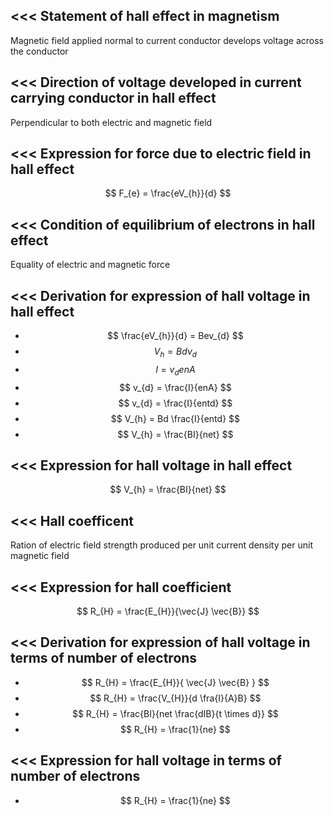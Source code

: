 <<<
 Statement of hall effect in magnetism
---

Magnetic field applied normal to current conductor develops voltage across the conductor

>>> 
<<<
 Direction of voltage developed in current carrying conductor in hall effect
---

Perpendicular to both electric and magnetic field


>>> 
<<<
 Expression for force due to electric field in hall effect
---

$$ F_{e} = \frac{eV_{h}}{d} $$ 

>>> 
<<<
 Condition of equilibrium of electrons in hall effect
---

Equality of electric and magnetic force 

>>> 
<<<
 Derivation for expression of hall voltage in hall effect
---

- $$ \frac{eV_{h}}{d} = Bev_{d} $$ 
- $$ V_{h} = Bdv_{d} $$ 
- $$ I = v_{d}enA $$ 
- $$ v_{d} = \frac{I}{enA} $$ 
- $$ v_{d} = \frac{I}{entd} $$ 
- $$ V_{h} = Bd \frac{I}{entd} $$ 
- $$ V_{h} = \frac{BI}{net} $$ 


>>> 
<<<
 Expression for hall voltage in hall effect
---

$$ V_{h} = \frac{BI}{net} $$ 

>>> 
<<<
 Hall coefficent
---

Ration of electric field strength produced per unit current density per unit magnetic field


>>> 
<<<
 Expression for hall coefficient
---

$$ R_{H} = \frac{E_{H}}{\vec{J} \vec{B}} $$ 

>>> 
<<<
 Derivation for expression of hall voltage in terms of number of electrons
---

- $$ R_{H} = \frac{E_{H}}{ \vec{J} \vec{B} }  $$ 
- $$ R_{H} = \frac{V_{H}}{d \fra{I}{A}B} $$ 
- $$ R_{H} = \frac{BI}{net \frac{dIB}{t \times d}} $$ 
- $$ R_{H} = \frac{1}{ne} $$ 


>>> 
<<<
 Expression for hall voltage in terms of number of electrons
---


- $$ R_{H} = \frac{1}{ne} $$ 
>>> 
